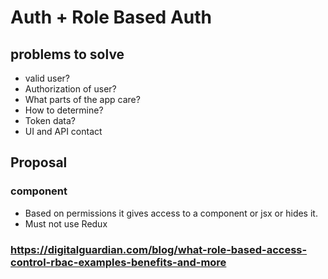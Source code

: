 # Auth + Role Based Auth
## problems to solve
- valid user?
- Authorization of user?
- What parts of the app care?
- How to determine?
- Token data?
- UI and API contact

## Proposal
### <Auth /> component

- Based on permissions it gives access to a component or jsx or hides it.
- Must not use Redux

### https://digitalguardian.com/blog/what-role-based-access-control-rbac-examples-benefits-and-more